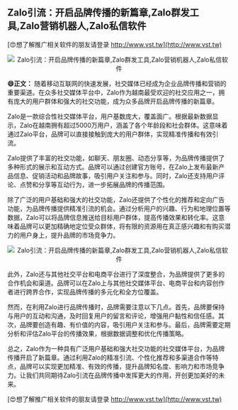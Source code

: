 ## **Zalo引流：开启品牌传播的新篇章,Zalo群发工具,Zalo营销机器人,Zalo私信软件**

[😍想了解推广相关软件的朋友请登录 http://www.vst.tw](http://www.vst.tw)

 <center><img src="https://vst.tw/MP4/tuiguang/png/3.png" alt="Zalo引流：开启品牌传播的新篇章,Zalo群发工具,Zalo营销机器人,Zalo私信软件"></center>

**😄正文：**
随着移动互联网的快速发展，社交媒体已经成为企业品牌传播和营销的重要渠道。在众多社交媒体平台中，Zalo作为越南最受欢迎的社交应用之一，拥有庞大的用户群体和强大的社交功能，成为众多品牌开启品牌传播的新篇章。

Zalo是一款综合性社交媒体平台，用户基数庞大，覆盖面广。根据最新数据显示，Zalo在越南拥有超过5000万用户，涵盖了各个年龄段和社会群体。这意味着通过Zalo平台，品牌可以直接接触到庞大的用户群体，实现精准传播和有效引流。

Zalo提供了丰富的社交功能，如聊天、朋友圈、动态分享等，为品牌传播提供了多种形式的展示和互动方式。品牌可以通过创建官方账号，在Zalo上发布最新产品信息、促销活动和品牌故事，吸引用户关注和参与。同时，Zalo还支持用户评论、点赞和分享等互动行为，进一步拓展品牌的传播范围。

除了广泛的用户基础和强大的社交功能，Zalo还提供了个性化的推荐和定向广告功能，为品牌传播提供精准引流的机会。通过分析用户的兴趣、行为和地理位置等数据，Zalo可以将品牌信息推送给目标用户群体，提高传播效果和转化率。这意味着品牌可以更加精确地定位受众群体，将有限的资源用在真正感兴趣和有购买潜力的用户身上，提升品牌的市场竞争力。

 <center><img src="https://vst.tw/MP4/tuiguang/png/1.png" alt="Zalo引流：开启品牌传播的新篇章,Zalo群发工具,Zalo营销机器人,Zalo私信软件"></center>

此外，Zalo还与其他社交平台和电商平台进行了深度整合，为品牌提供了更多的合作机会和渠道。品牌可以在Zalo上与其他社交媒体平台、电商平台和内容创作者进行跨界合作，实现品牌传播的多元化和全方位覆盖。

然而，在利用Zalo进行品牌传播时，品牌需要注意以下几点。首先，品牌要保持与用户的互动和沟通，及时回复用户的留言和评论，增强用户黏性和信任感。其次，品牌要创造有趣、有价值的内容，吸引用户关注和参与。最后，品牌需要定期分析和评估Zalo平台的传播效果，根据数据调整和优化传播策略。

总之，Zalo作为一种具有广泛用户基础和强大社交功能的社交媒体平台，为品牌传播开启了新篇章。通过利用Zalo的精准引流、个性化推荐和多渠道合作等特点，品牌可以实现更加精准、有效的传播，提升品牌知名度、影响力和市场竞争力。让我们共同期待Zalo引流在品牌传播中发挥更大的作用，开创更加美好的未来。

[😍想了解推广相关软件的朋友请登录 http://www.vst.tw](http://www.vst.tw)



